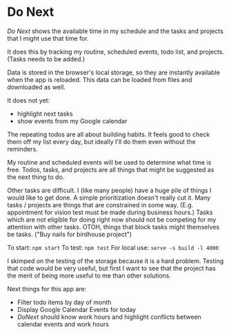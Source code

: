 # Do Next

*Do Next* shows the available time in my schedule and the tasks and projects that I might use that time for.

It does this by tracking my routine, scheduled events, todo list, and projects. (Tasks needs to be added.)

Data is stored in the browser's local storage, so they are instantly available when the app is reloaded.
This data can be loaded from files and downloaded as well.

It does not yet:
- highlight next tasks
- show events from my Google calendar

The repeating todos are all about building habits. 
It feels good to check them off my list every day, but ideally I'll do them even without the reminders.

My routine and scheduled events will be used to determine what time is free.
Todos, tasks, and projects are all things that might be suggested as the next thing to do. 

Other tasks are difficult.
I (like many people) have a huge pile of things I would like to get done.
A simple prioritization doesn't really cut it.
Many tasks / projects are things that are constrained in some way.
(E.g. appointment for vision test must be made during business hours.)
Tasks which are not eligible for doing right now should not be competing for my attention with other tasks.
OTOH, things that block tasks might themselves be tasks. ("Buy nails for birdhouse project")

To start: `npm start`
To test: `npm test`
For local use: `serve -s build -l 4000`

I skimped on the testing of the storage because it is a hard problem.
Testing that code would be very useful, but first I want to see that the project has the merit of being more useful to me than other solutions.

Next things for this app are:
- Filter todo items by day of month
- Display Google Calendar Events for today
- *DoNext* should know work hours and highlight conflicts between calendar events and work hours

